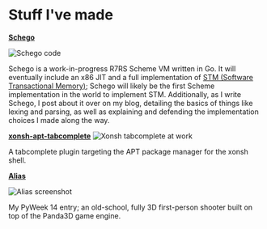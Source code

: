 # Stuff I've made

[**Schego**](https://github.com/DangerOnTheRanger/schego)

![Schego code](https://dangerontheranger.github.io/schego-code.png)

Schego is a work-in-progress R7RS Scheme VM written in Go. It will eventually include an x86 JIT and a full implementation of [STM (Software Transactional Memory)](https://en.wikipedia.org/wiki/Software_transactional_memory); Schego will likely be the first Scheme implementation in the world to implement STM. Additionally, as I write Schego, I post about it over on my blog, detailing the basics of things like lexing and parsing, as well as explaining and defending the implementation choices I made along the way.

[**xonsh-apt-tabcomplete**](https://github.com/DangerOnTheRanger/xonsh-apt-tabcomplete)
![Xonsh tabcomplete at work](https://dangerontheranger.github.io/xonsh-apt.png)

A tabcomplete plugin targeting the APT package manager for the xonsh shell.

[**Alias**](https://github.com/DangerOnTheRanger/alias)

![Alias screenshot](https://dangerontheranger.github.io/alias-pyweek.png)

My PyWeek 14 entry; an old-school, fully 3D first-person shooter built on top of the Panda3D game engine.
